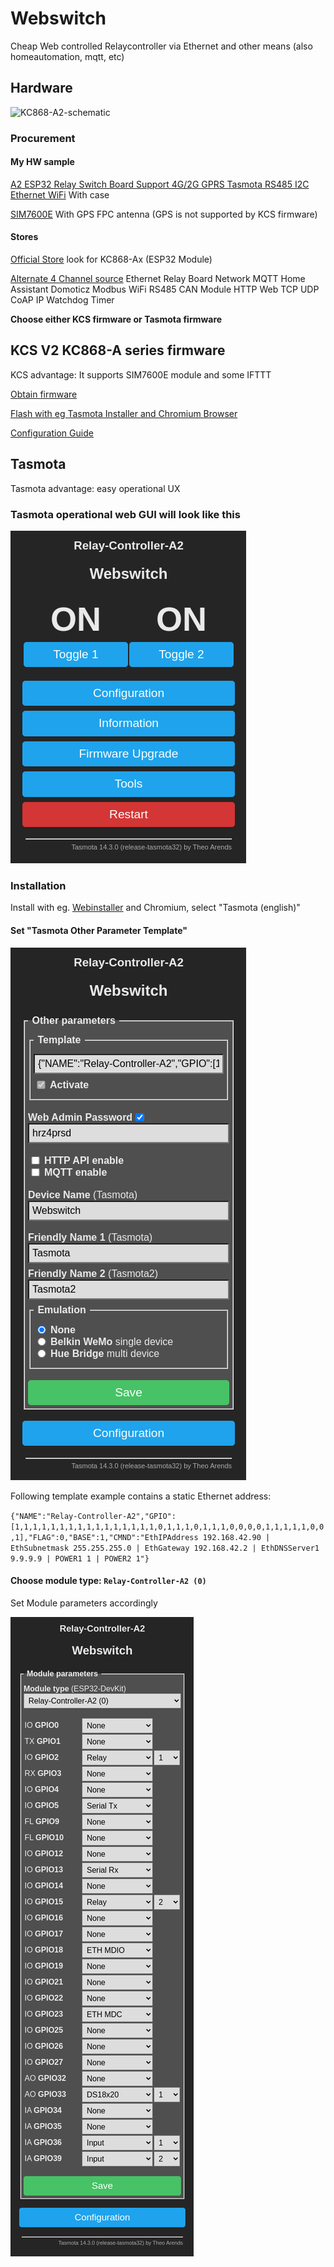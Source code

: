 # Webswitch

Cheap Web controlled Relaycontroller via Ethernet and other means (also homeautomation, mqtt, etc)

## Hardware 
![KC868-A2-schematic](KC868-A2-schematic.png)

### Procurement

#### My HW sample
[A2 ESP32 Relay Switch Board Support 4G/2G GPRS Tasmota RS485 I2C Ethernet WiFi](https://www.aliexpress.com/item/1005007465421050.html) With case

[SIM7600E](https://www.aliexpress.com/item/1005006806214709.html) With GPS FPC antenna 
(GPS is not supported by KCS firmware)

#### Stores

[Official Store](https://kincony.aliexpress.com) 
look for KC868-Ax (ESP32 Module)

[Alternate 4 Channel source](https://www.aliexpress.com/item/4001232791244.html) Ethernet Relay Board Network MQTT Home Assistant Domoticz Modbus WiFi RS485 CAN Module HTTP Web TCP UDP CoAP IP Watchdog Timer

**Choose either KCS firmware or Tasmota firmware**

## KCS V2 KC868-A series firmware

KCS advantage: It supports SIM7600E module and some IFTTT

[Obtain firmware](https://www.kincony.com/forum/showthread.php?tid=3109)

[Flash with eg Tasmota Installer and Chromium Browser](https://tasmota.github.io/install/)

[Configuration Guide](https://www.kincony.com/esp32-kcsv2-firmware.html)

## Tasmota

Tasmota advantage: easy operational UX

### Tasmota operational web GUI will look like this

![Tasmota-Main-Menu](/images/Tasmota-Main-Menu.png)

### Installation

Install with eg. [Webinstaller](https://tasmota.github.io/install/) and Chromium, select "Tasmota (english)"

#### Set "Tasmota Other Parameter Template" 

![Tasmota-Configure-Other-Parameter](/images/Tasmota-Configure-Other-Parameter.png)

Following template example contains a static Ethernet address:

`{"NAME":"Relay-Controller-A2","GPIO":[1,1,1,1,1,1,1,1,1,1,1,1,1,1,1,1,0,1,1,1,0,1,1,1,0,0,0,0,1,1,1,1,1,0,0,1],"FLAG":0,"BASE":1,"CMND":"EthIPAddress 192.168.42.90 | EthSubnetmask 255.255.255.0 | EthGateway 192.168.42.2 | EthDNSServer1 9.9.9.9 | POWER1 1 | POWER2 1"}`

#### Choose module type: `Relay-Controller-A2 (0)`

Set Module parameters accordingly

![Tasmota-Configure-Module-Paramete](images/Tasmota-Configure-Module-Parameter.png)


